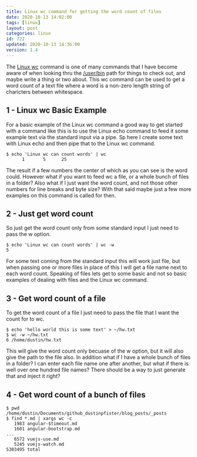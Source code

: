 ```yaml
---
title: Linux wc command for getting the word count of files
date: 2020-10-13 14:02:00
tags: [linux]
layout: post
categories: linux
id: 722
updated: 2020-10-13 14:36:00
version: 1.4
---
```


The [Linux wc](https://en.wikipedia.org/wiki/Wc_%28Unix%29) command is one of many commands that I have become aware of when looking thru the [\/user\/bin](http://www.linfo.org/usr_bin.html) path for things to check out, and maybe write a thing or two about. This wc command can be used to get a word count of a text file where a word is a non-zero length string of charicters between whitespace.

<!-- more -->

## 1 - Linux wc Basic Example

For a basic example of the Linux wc command a good way to get started with a command like this is to use the Linux echo command to feed it some example text via the standard input via a pipe. Sp here I create some text with Linux echo and then pipe that to the Linux wc command.

```
$ echo 'Linux wc can count words' | wc
      1       5      25
```

The result if a few numbers the center of which as you can see is the word could. However what if you want to feed wc a file, or a whole bunch of files in a folder? Also what if I just want the word count, and not those other numbers for line breaks and byte size? With that said maybe just a few more examples on this command is called for then.

## 2 - Just get word count

So just get the word count only from some standard input I just need to pass the w option.

```
$ echo 'Linux wc can count words' | wc -w
5
```

For some text coming from the standard input this will work just file, but when passing one or more files in place of this I will get a file name next to each word count. Speaking of files lets get to some basic and not so basic examples of dealing with files and the Linux wc command.

## 3 - Get word count of a file

To get the word count of a file I just need to pass the file that I want the count for to wc.

```
$ echo 'hello world this is some text' > ~/hw.txt
$ wc -w ~/hw.txt
6 /home/dustin/hw.txt
```

This will give the word count only becuase of the w option, but it will also give the path to the file also. In addition what if I have a whole bunch of files in a folder? I can enter each file name one after another, but what if there is well over one hundred file names? There should be a way to just generate that and inject it right?

## 4 - Get word count of a bunch of files

```
$ pwd
/home/dustin/Documents/github_dustinpfister/blog_posts/_posts
$ find *.md | xargs wc -c
   1983 angular-$timeout.md
   1601 angular-bootstrap.md
...
   6572 vuejs-use.md
   5245 vuejs-watch.md
5303495 total
```


